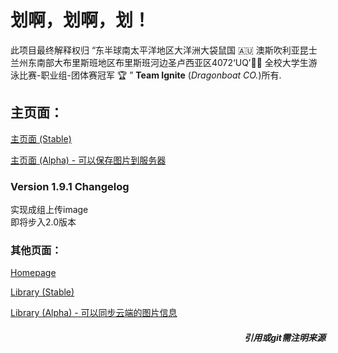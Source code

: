 # 划啊，划啊，划！

此项目最终解释权归 “东半球南太平洋地区大洋洲大袋鼠国 🇦🇺 澳斯吹利亚昆士兰州东南部大布里斯班地区布里斯班河边圣卢西亚区4072‘UQ’🏊🏻‍  全校大学生游泳比赛-职业组-团体赛冠军 🏆️ ” **Team Ignite** (*Dragonboat CO.*)所有.

## 主页面：

[主页面 (Stable)](https://s4523761-fableous.uqcloud.net/index.html)

[主页面 (Alpha) - 可以保存图片到服务器](https://s4523761-fableous.uqcloud.net/index_alpha.php)

### Version 1.9.1 Changelog

实现成组上传image
<br>
即将步入2.0版本

### 其他页面：

[Homepage](https://s4523761-fableous.uqcloud.net/home.html)

[Library (Stable)](https://s4523761-fableous.uqcloud.net/library.html)

[Library (Alpha) - 可以同步云端的图片信息](https://s4523761-fableous.uqcloud.net/library_alpha.php)

##### <div align="right">*引用或git需注明来源*</div>
